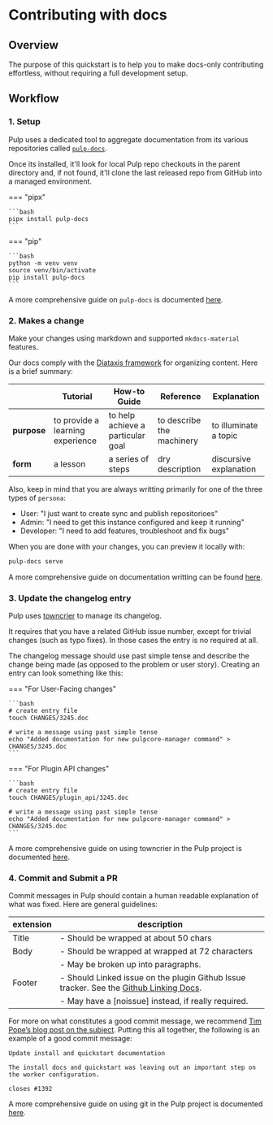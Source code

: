 # Contributing with docs

## Overview

The purpose of this quickstart is to help you to make docs-only contributing effortless, without requiring a full development setup.

## Workflow

### 1. Setup

Pulp uses a dedicated tool to aggregate documentation from its various repositories called [`pulp-docs`](#).

Once its installed, it'll look for local Pulp repo checkouts in the parent directory and, if not found,
it'll clone the last released repo from GitHub into a managed environment.

=== "pipx"

    ```bash
    pipx install pulp-docs
    ```

=== "pip"

    ```bash
    python -m venv venv
    source venv/bin/activate
    pip install pulp-docs
    ```

A more comprehensive guide on `pulp-docs` is documented  [here](#).

### 2. Makes a change

Make your changes using markdown and supported `mkdocs-material` features.

Our docs comply with the [Diataxis framework](https://diataxis.fr/map/) for organizing content. Here is a brief summary:

|      | Tutorial | How-to Guide | Reference | Explanation |
| --- | --- | --- | --- | --- |
| **purpose** | to provide a learning experience | to help achieve a particular goal | to describe the machinery | to illuminate a topic |
| **form** |   a lesson |    a series of steps |    dry description | discursive explanation |

Also, keep in mind that you are always writting primarily for one of the three types of `persona`:

- User: "I just want to create sync and publish repositorioes"
- Admin: "I need to get this instance configured and keep it running"
- Developer: "I need to add features, troubleshoot and fix bugs"
	
When you are done with your changes, you can preview it locally with:

```bash
pulp-docs serve
```

A more comprehensive guide on documentation writting can be found [here](#).

### 3. Update the changelog entry

Pulp uses [towncrier](#) to manage its changelog.

It requires that you have a related GitHub issue number, except for trivial changes (such as typo fixes).
In those cases the entry is no required at all. 

The changelog message should use past simple tense and describe the change being made (as opposed to the problem or user story). Creating an entry can look something like this:

=== "For User-Facing changes"

    ```bash
    # create entry file
    touch CHANGES/3245.doc

    # write a message using past simple tense
    echo "Added documentation for new pulpcore-manager command" > CHANGES/3245.doc
    ```

=== "For Plugin API changes"

    ```bash
    # create entry file
    touch CHANGES/plugin_api/3245.doc

    # write a message using past simple tense
    echo "Added documentation for new pulpcore-manager command" > CHANGES/3245.doc
    ```

A more comprehensive guide on using towncrier in the Pulp project is documented  [here](#).

### 4. Commit and Submit a PR

Commit messages in Pulp should contain a human readable explanation of what was fixed.
Here are general guidelines:

| extension    | description                                                          |
| ------------ | -------------------------------------------------------------------- |
| Title | - Should be wrapped at about 50 chars
| Body | - Should be wrapped at wrapped at 72 characters
|  |    - May be broken up into paragraphs.
| Footer |  - Should Linked issue on the plugin Github Issue tracker. See the [Github Linking Docs](https://docs.github.com/en/issues/tracking-your-work-with-issues/linking-a-pull-request-to-an-issue#linking-a-pull-request-to-an-issue-using-a-keyword).
| |- May have a [noissue] instead, if really required.

For more on what constitutes a good commit message, we recommend [Tim Pope’s blog post on the subject](http://tbaggery.com/2008/04/19/a-note-about-git-commit-messages.html). Putting this all together, the following is an example of a good commit message:

```
Update install and quickstart documentation

The install docs and quickstart was leaving out an important step on
the worker configuration.

closes #1392
```

A more comprehensive guide on using git in the Pulp project is documented [here](#).
